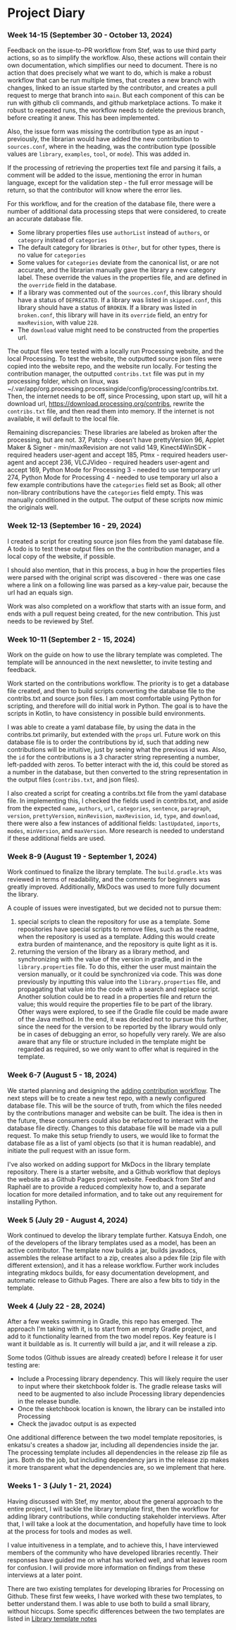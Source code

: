 # Project Diary

### Week 14-15 (September 30 - October 13, 2024)

Feedback on the issue-to-PR workflow from Stef, was to use third party actions,
so as to simplify the workflow. Also, these actions will contain their own
documentation, which simplifies our need to document. There is no action that
does precisely what we want to do, which is make a robust workflow that can be
run multiple times, that creates a new branch with changes, linked to an issue 
started by the contributor, and creates a pull request to merge that branch into
`main`. But each component of this can be run with github cli commands, and
github marketplace actions. To make it robust to repeated runs, the workflow needs
to delete the previous branch, before creating it anew. This has been implemented.

Also, the issue form was missing the contribution type as an input - previously, 
the librarian would have added the new contribution to `sources.conf`, where in
the heading, was the contribution type (possible values are `library`, `examples`,
`tool`, or `mode`). This was added in.

If the processing of retrieving the properties text file and parsing it fails,
a comment will be added to the issue, mentioning the error in human language, except
for the validation step - the full error message will be return, so that the
contributor will know where the error lies.

For this workflow, and for the creation of the database file, there were a number 
of additional data processing steps that were considered, to create an accurate 
database file.

* Some library properties files use `authorList` instead of `authors`, or
`category` instead of `categories`
* The default category for libraries is `Other`, but for other types, there is no
value for `categories`
* Some values for `categories` deviate from the canonical list, or are not accurate,
and the librarian manually gave the library a new category label. These override
the values in the properties file, and are defined in the `override` field in the database.
* If a library was commented out of the `sources.conf`, this library should have
a status of `DEPRECATED`. If a library was listed in `skipped.conf`, this library
should have a status of `BROKEN`. If a library was listed in `broken.conf`, this
library will have in its `override` field, an entry for `maxRevision`, with value `228`.
* The `download` value might need to be constructed from the properties url.

The output files were tested with a locally run Processing website, and the local
Processing. To test the website, the outputted source json files were copied into 
the website repo, and the website run locally. For testing the contribution manager, 
the outputted `contribs.txt` file was put in my processing folder, which on linux, 
was ~/.var/app/org.processing.processingide/config/processing/contribs.txt.
Then, the internet needs to be off, since Processing, upon start up, will hit a 
download url, https://download.processing.org/contribs, rewrite the `contribs.txt` file, 
and then read them into memory. If the internet is not available, it will default
to the local file.

Remaining discrepancies:
These libraries are labeled as broken after the processing, but are not.
37, Patchy - doesn't have prettyVersion
96, Applet Maker & Signer - min/maxRevision are not valid
149, Kinect4WinSDK - required headers user-agent and accept
185, Ptmx - required headers user-agent and accept
236, VLCJVideo - required headers user-agent and accept
169, Python Mode for Processing 3 - needed to use temporary url
274, Python Mode for Processing 4 - needed to use temporary url
also a few example contributions have the `categories` field set as Book; all other
non-library contributions have the `categories` field empty. This was manually
conditioned in the output. The output of these scripts now mimic the originals well.


### Week 12-13 (September 16 - 29, 2024)

I created a script for creating source json files from the yaml database file. A
todo is to test these output files on the the contribution manager, and a local
copy of the website, if possible.

I should also mention, that in this process, a bug in how the properties files
were parsed with the original script was discovered - there was one case where a 
link on a following line was parsed as a key-value pair, because the url had an 
equals sign.

Work was also completed on a workflow that starts with an issue form, and ends
with a pull request being created, for the new contribution. This just needs to
be reviewed by Stef.


### Week 10-11 (September 2 - 15, 2024)

Work on the guide on how to use the library template was completed. 
The template will be announced in the next newsletter, to invite testing and feedback.

Work started on the contributions workflow. The priority is to get
a database file created, and then to build scripts converting the database
file to the contribs.txt and source json files. I am most comfortable using 
Python for scripting, and therefore will do initial work in Python. The goal is
to have the scripts in Kotlin, to have consistency in possible build environments.

I was able to create a yaml database file, by using the data in the contribs.txt
primarily, but extended with the `props` url. Future work on this database file is
to order the contributions by id, such that adding new contributions will be intuitive,
just by seeing what the previous id was. Also, the `id` for the contributions is a 
3 character string representing a number, left-padded with zeros. To better interact 
with the id, this could be stored as a number in the database, but then converted to 
the string representation in the output files (`contribs.txt`, and json files).

I also created a script for creating a contribs.txt file from the yaml database file.
In implementing this, I checked the fields used in contribs.txt, and aside from the expected
`name`, `authors`, `url`, `categories`, `sentence`, `paragraph`, `version`, `prettyVersion`,
`minRevision`, `maxRevision`, `id`, `type`, and `download`, there were also a few instances 
of additional fields: `lastUpdated`, `imports`, `modes`, `minVersion`, and `maxVersion`. 
More research is needed to understand if these additional fields are used.


### Week 8-9 (August 19 - September 1, 2024)

Work continued to finalize the library template.
The `build.gradle.kts` was reviewed in terms of readability, and the comments for beginners was greatly improved.
Additionally, MkDocs was used to more fully document the library.

A couple of issues were investigated, but we decided not to pursue them:
1. special scripts to clean the repository for use as a template. Some repositories have special scripts to remove 
files, such as the readme, when the repository is used as a template. Adding this would create extra burden of 
maintenance, and the repository is quite light as it is.
2. returning the version of the library as a library method, and synchronizing with the value of the version in 
gradle, and in the `library.properties` file. To do this, either the user must maintain the version manually, or it 
could be synchronized via code. This was done previously by inputting this value into the `library.properties` file,
and propagating that value into the code with a search and replace script. Another solution could be to read in
a properties file and return the value; this would require the properties file to be part of the library. Other
ways were explored, to see if the Gradle file could be made aware of the Java method. In the end, it was decided
not to pursue this further, since the need for the version to be reported by the library would only be in cases of
debugging an error, so hopefully very rarely. We are also aware that any file or structure included in the template
might be regarded as required, so we only want to offer what is required in the template.


### Week 6-7 (August 5 - 18, 2024)

We started planning and designing the [adding contribution workflow](Adding_contribution_workflow_notes.md). 
The next steps will be to create a new test repo, with a newly configured database file. This will be the
source of truth, from which the files needed by the contributions manager
and website can be built. The idea is then in the future, these consumers
could also be refactored to interact with the database file directly. Changes to this database file will 
be made via a pull request. To make
this setup friendly to users, we would like to format the database file as
a list of yaml objects (so that it is human readable), and initiate the
pull request with an issue form.

I've also worked on adding support for MkDocs in the library template repository. There is a starter website, 
and a Github workflow that deploys the website as a Github Pages project website. Feedback from Stef and Raphaël 
are to provide a reduced complexity how to, and a separate location for more detailed information, and to take 
out any requirement for installing Python.


### Week 5 (July 29 - August 4, 2024)

Work continued to develop the library template further. Katsuya Endoh, one of the developers of the library 
templates used as a model, has been an active contributor. The template now builds a jar, builds javadocs, 
assembles the release artifact to a zip, creates also a pdex file (zip file with different extension), and 
it has a release workflow. Further work includes integrating mkdocs builds, for easy documentation 
development, and automatic release to Github Pages. There are also a few bits to tidy in the template.

### Week 4 (July 22 - 28, 2024)

After a few weeks swimming in Gradle, this repo has emerged. The approach I'm 
taking with it, is to start from an empty Gradle project, and add to it functionality
learned from the two model repos. Key feature is I want it buildable as is. It
currently will build a jar, and it will release a zip. 

Some todos (Github issues are already created) before I release it for user testing are:
- Include a Processing library dependency. This will likely require the user to 
input where their sketchbook folder is. The gradle release tasks will need to be
augmented to also include Processing library dependencies in the release bundle.
- Once the sketchbook location is known, the library can be installed into Processing
- Check the javadoc output is as expected

One additional difference between the two model template repositories, is enkatsu's
creates a shadow jar, including all dependencies inside the jar. The processing
template includes all dependencies in the release zip file as jars. Both do the job,
but including dependency jars in the release zip makes it more transparent what 
the dependencies are, so we implement that here.


### Weeks 1 - 3 (July 1 - 21, 2024)

Having discussed with Stef, my mentor, about the general approach to the entire 
project, I will tackle the library template first, then the workflow for adding 
library contributions, while conducting stakeholder interviews. After that, I will
take a look at the documentation, and hopefully have time to look at the process 
for tools and modes as well.

I value intuitiveness in a template, and to achieve this, I have interviewed 
members of the community who have developed libraries recently. Their responses 
have guided me on what has worked well, and what leaves room for confusion. I will 
provide more information on findings from these interviews at a later point.

There are two existing templates for developing libraries for Processing on 
Github. These first few weeks, I have worked with these two templates, to better 
understand them. I was able to use both to build a small library, without hiccups. Some specific 
differences between the two templates are listed in [Library template notes](Library_template_notes.md)